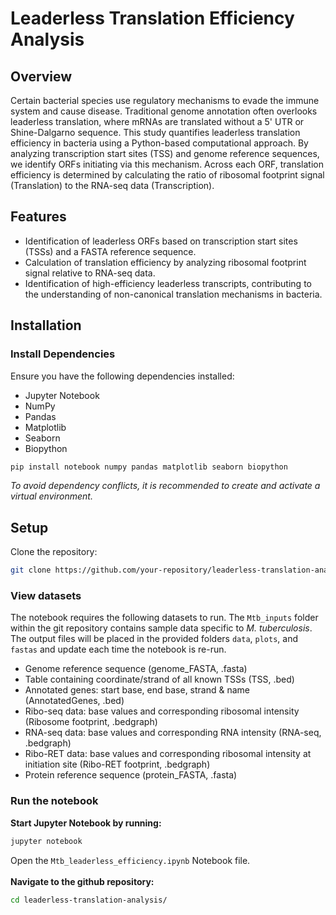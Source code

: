 # Leaderless Translation Efficiency Analysis

## Overview
Certain bacterial species use regulatory mechanisms to evade the immune system and cause disease. Traditional genome annotation often overlooks leaderless translation, where mRNAs are translated without a 5' UTR or Shine-Dalgarno sequence. This study quantifies leaderless translation efficiency in bacteria using a Python-based computational approach. By analyzing transcription start sites (TSS) and genome reference sequences, we identify ORFs initiating via this mechanism. Across each ORF, translation efficiency is determined by calculating the ratio of ribosomal footprint signal (Translation) to the RNA-seq data (Transcription).

## Features
- Identification of leaderless ORFs based on transcription start sites (TSSs) and a FASTA reference sequence.
- Calculation of translation efficiency by analyzing ribosomal footprint signal relative to RNA-seq data.
- Identification of high-efficiency leaderless transcripts, contributing to the understanding of non-canonical translation mechanisms in bacteria.

## Installation
### Install Dependencies
Ensure you have the following dependencies installed:
- Jupyter Notebook
- NumPy
- Pandas
- Matplotlib
- Seaborn
- Biopython
```bash
pip install notebook numpy pandas matplotlib seaborn biopython
```
*To avoid dependency conflicts, it is recommended to create and activate a virtual environment.*

## Setup
Clone the repository:
```bash
git clone https://github.com/your-repository/leaderless-translation-analysis.git
```
### View datasets
The notebook requires the following datasets to run. The `Mtb_inputs` folder within the git repository contains sample data specific to *M. tuberculosis*. The output files will be placed in the provided folders `data`, `plots`, and `fastas` and update each time the notebook is re-run.
- Genome reference sequence (genome_FASTA, .fasta)
- Table containing coordinate/strand of all known TSSs (TSS, .bed)
- Annotated genes: start base, end base, strand & name (AnnotatedGenes, .bed)
- Ribo-seq data: base values and corresponding ribosomal intensity (Ribosome footprint, .bedgraph)
- RNA-seq data: base values and corresponding RNA intensity (RNA-seq, .bedgraph)
- Ribo-RET data: base values and corresponding ribosomal intensity at initiation site (Ribo-RET footprint, .bedgraph)
- Protein reference sequence (protein_FASTA, .fasta)

### Run the notebook
**Start Jupyter Notebook by running:**
```bash
jupyter notebook
```
Open the `Mtb_leaderless_efficiency.ipynb` Notebook file.<br><br>
**Navigate to the github repository:**<br>
```bash
cd leaderless-translation-analysis/
```
